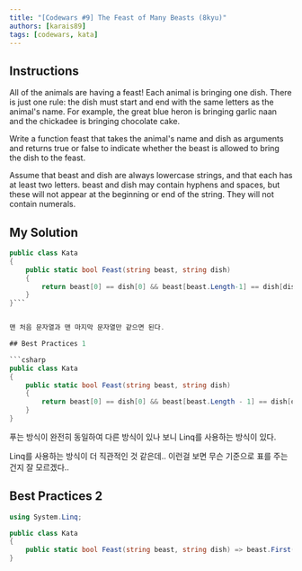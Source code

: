 ```yaml
---
title: "[Codewars #9] The Feast of Many Beasts (8kyu)"
authors: [karais89]
tags: [codewars, kata]
---
```


## Instructions

All of the animals are having a feast! Each animal is bringing one dish. There is just one rule: the dish must start and end with the same letters as the animal's name. For example, the great blue heron is bringing garlic naan and the chickadee is bringing chocolate cake.

Write a function feast that takes the animal's name and dish as arguments and returns true or false to indicate whether the beast is allowed to bring the dish to the feast.

Assume that beast and dish are always lowercase strings, and that each has at least two letters. beast and dish may contain hyphens and spaces, but these will not appear at the beginning or end of the string. They will not contain numerals.

## My Solution

```csharp
public class Kata
{
    public static bool Feast(string beast, string dish)
    {  
        return beast[0] == dish[0] && beast[beast.Length-1] == dish[dish.Length-1];
    }
}```


맨 처음 문자열과 맨 마지막 문자열만 같으면 된다.

## Best Practices 1

```csharp
public class Kata
{
    public static bool Feast(string beast, string dish)
    {
        return beast[0] == dish[0] && beast[beast.Length - 1] == dish[dish.Length - 1];
    }
}
```

푸는 방식이 완전히 동일하여 다른 방식이 있나 보니 Linq를 사용하는 방식이 있다.

Linq를 사용하는 방식이 더 직관적인 것 같은데.. 이런걸 보면 무슨 기준으로 표를 주는건지 잘 모르겠다..

## Best Practices 2

```csharp
using System.Linq;

public class Kata
{
    public static bool Feast(string beast, string dish) => beast.First() == dish.First() && beast.Last() == dish.Last();
}
```